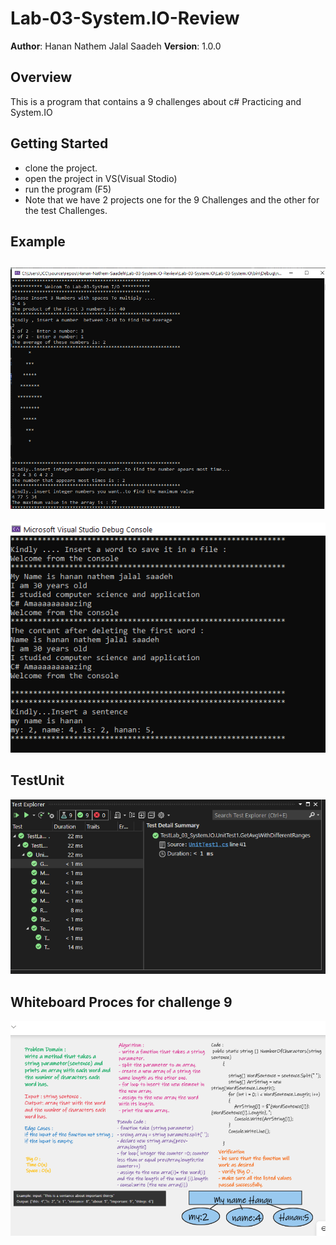 # Lab-03-System.IO-Review

**Author**: Hanan Nathem Jalal Saadeh
**Version**: 1.0.0 

## Overview
This is a program that contains a 9 challenges about c# Practicing and System.IO

## Getting Started
- clone the project.
- open the project in VS(Visual Stodio)
- run the program (F5)
- Note that we have 2 projects one for the 9 Challenges and the other for the test Challenges.

## Example
![](1.png)
---
![](2.png)

## TestUnit
![](test.png)

## Whiteboard Proces for challenge 9
![](Challenge9.png)

